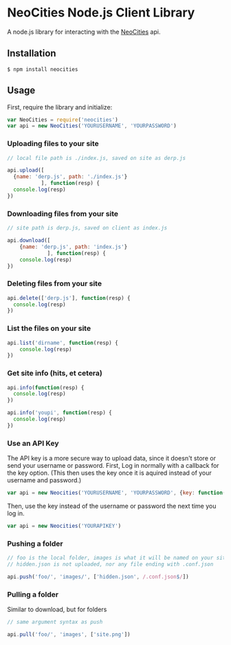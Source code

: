 # NeoCities Node.js Client Library
A node.js library for interacting with the [NeoCities](https://neocities.org/api) api.

## Installation

```
$ npm install neocities
```

## Usage

First, require the library and initialize:

``` javascript
var NeoCities = require('neocities')
var api = new NeoCities('YOURUSERNAME', 'YOURPASSWORD')
```

### Uploading files to your site

``` javascript
// local file path is ./index.js, saved on site as derp.js

api.upload([
  {name: 'derp.js', path: './index.js'}
           ], function(resp) {
  console.log(resp)
})
```

### Downloading files from your site

``` javascript
// site path is derp.js, saved on client as index.js

api.download([
    {name: 'derp.js', path: 'index.js'}
             ], function(resp) {
    console.log(resp)
})
```

### Deleting files from your site

``` javascript
api.delete(['derp.js'], function(resp) {
  console.log(resp)
})
```

### List the files on your site

``` javascript
api.list('dirname', function(resp) {
    console.log(resp)
})
```

### Get site info (hits, et cetera)

``` javascript
api.info(function(resp) {
  console.log(resp)
})
```

``` javascript
api.info('youpi', function(resp) {
  console.log(resp)
})
```

### Use an API Key

The API key is a more secure way to upload data, since it doesn't store or send your username or password. First, Log in normally with a callback for the key option. (This then uses the key once it is aquired instead of your username and password.)

``` javascript
var api = new Neocities('YOURUSERNAME', 'YOURPASSWORD', {key: function(key) {/* store your key here */}})
```

Then, use the key instead of the username or password the next time you log in.

``` javascript
var api = new Neocities('YOURAPIKEY')
```

### Pushing a folder

``` javascript
// foo is the local folder, images is what it will be named on your site
// hidden.json is not uploaded, nor any file ending with .conf.json

api.push('foo/', 'images/', ['hidden.json', /.conf.json$/])
```

### Pulling a folder

Similar to download, but for folders

``` javascript
// same argument syntax as push

api.pull('foo/', 'images', ['site.png'])
```

